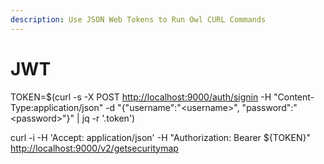 ```yaml
---
description: Use JSON Web Tokens to Run Owl CURL Commands
---
```


# JWT

TOKEN=$\(curl -s -X POST [http://localhost:9000/auth/signin](http://localhost:9000/auth/signin) -H "Content-Type:application/json" -d "{\"username\":\"&lt;username&gt;\", \"password\":\"&lt;password&gt;\"}" \| jq -r '.token'\)

curl -i -H 'Accept: application/json' -H "Authorization: Bearer ${TOKEN}" [http://localhost:9000/v2/getsecuritymap](http://localhost:9000/v2/getsecuritymap)







